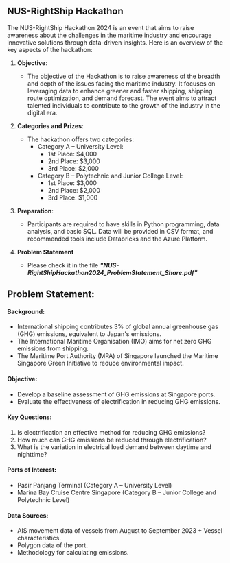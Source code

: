  ## NUS-RightShip Hackathon 

The NUS-RightShip Hackathon 2024 is an event that aims to raise awareness about the challenges in the maritime industry and encourage innovative solutions through data-driven insights. Here is an overview of the key aspects of the hackathon:

1. **Objective**:
   - The objective of the Hackathon is to raise awareness of the breadth and depth of the issues facing the maritime industry. It focuses on leveraging data to enhance greener and faster shipping, shipping route optimization, and demand forecast. The event aims to attract talented individuals to contribute to the growth of the industry in the digital era.

2. **Categories and Prizes**:
   - The hackathon offers two categories:
     - Category A – University Level:
       - 1st Place: $4,000
       - 2nd Place: $3,000
       - 3rd Place: $2,000
     - Category B – Polytechnic and Junior College Level:
       - 1st Place: $3,000
       - 2nd Place: $2,000
       - 3rd Place: $1,000

3. **Preparation**:
   - Participants are required to have skills in Python programming, data analysis, and basic SQL. Data will be provided in CSV format, and recommended tools include Databricks and the Azure Platform.

4. **Problem Statement**
   -  Please check it in the file ***"NUS-RightShipHackathon2024_ProblemStatement_Share.pdf"***
  

## Problem Statement:

#### Background:
- International shipping contributes 3% of global annual greenhouse gas (GHG) emissions, equivalent to Japan's emissions.
- The International Maritime Organisation (IMO) aims for net zero GHG emissions from shipping.
- The Maritime Port Authority (MPA) of Singapore launched the Maritime Singapore Green Initiative to reduce environmental impact.

#### Objective:
- Develop a baseline assessment of GHG emissions at Singapore ports.
- Evaluate the effectiveness of electrification in reducing GHG emissions.

#### Key Questions:
1. Is electrification an effective method for reducing GHG emissions?
2. How much can GHG emissions be reduced through electrification?
3. What is the variation in electrical load demand between daytime and nighttime?

#### Ports of Interest:
- Pasir Panjang Terminal (Category A – University Level)
- Marina Bay Cruise Centre Singapore (Category B – Junior College and Polytechnic Level)

#### Data Sources:
- AIS movement data of vessels from August to September 2023 + Vessel characteristics.
- Polygon data of the port.
- Methodology for calculating emissions.
